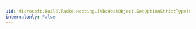 ```yaml
---
uid: Microsoft.Build.Tasks.Hosting.IVbcHostObject.SetOptionStrictType(System.String)
internalonly: False
---
```

